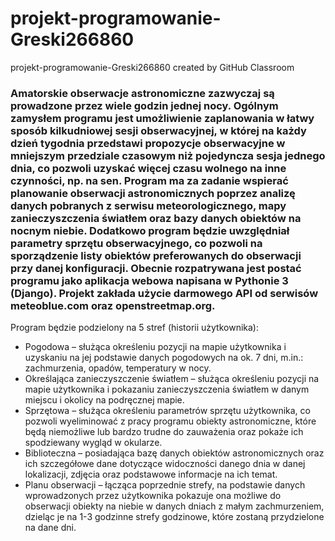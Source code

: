 # projekt-programowanie-Greski266860
projekt-programowanie-Greski266860 created by GitHub Classroom
### Amatorskie obserwacje astronomiczne zazwyczaj są prowadzone przez wiele godzin jednej nocy. Ogólnym zamysłem programu jest umożliwienie zaplanowania w łatwy sposób kilkudniowej sesji obserwacyjnej, w której na każdy dzień tygodnia przedstawi propozycje obserwacyjne w mniejszym przedziale czasowym niż pojedyncza sesja jednego dnia, co pozwoli uzyskać więcej czasu wolnego na inne czynności, np. na sen. Program ma za zadanie wspierać planowanie obserwacji astronomicznych poprzez analizę danych pobranych z serwisu meteorologicznego, mapy zanieczyszczenia światłem oraz bazy danych obiektów na nocnym niebie. Dodatkowo program będzie uwzględniał parametry sprzętu obserwacyjnego, co pozwoli na sporządzenie listy obiektów preferowanych do obserwacji przy danej konfiguracji. Obecnie rozpatrywana jest postać programu jako aplikacja webowa napisana w Pythonie 3 (Django). Projekt zakłada użycie darmowego API od serwisów meteoblue.com oraz openstreetmap.org. 
Program będzie podzielony na 5 stref (historii użytkownika):
-	Pogodowa – służąca określeniu pozycji na mapie użytkownika i uzyskaniu na jej podstawie danych pogodowych na ok. 7 dni, m.in.: zachmurzenia, opadów, temperatury w nocy.
-	Określająca zanieczyszczenie światłem – służąca określeniu pozycji na mapie użytkownika i pokazaniu zanieczyszczenia światłem w danym miejscu i okolicy na podręcznej mapie.
-	Sprzętowa – służąca określeniu parametrów sprzętu użytkownika, co pozwoli wyeliminować z pracy programu obiekty astronomiczne, które będą niemożliwe lub bardzo trudne do zauważenia oraz pokaże ich spodziewany wygląd w okularze.
-	Biblioteczna – posiadająca bazę danych obiektów astronomicznych oraz ich szczegółowe dane dotyczące widoczności danego dnia w danej lokalizacji, zdjęcia oraz podstawowe informacje na ich temat. 
-	Planu obserwacji – łącząca poprzednie strefy, na podstawie danych wprowadzonych przez użytkownika pokazuje ona możliwe do obserwacji obiekty na niebie w danych dniach z małym zachmurzeniem, dzieląc je na 1-3 godzinne strefy godzinowe, które zostaną przydzielone na dane dni. 
